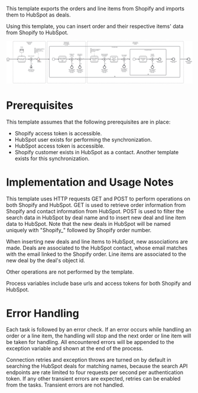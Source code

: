 This template exports the orders and line items from Shopify and imports them to HubSpot as deals.

Using this template, you can insert order and their respective items' data from Shopify to HubSpot.

![Template](assets/Shopify_to_HubSpot_-_Orders.svg)

# Prerequisites

This template assumes that the following prerequisites are in place:

- Shopify access token is accessible.
- HubSpot user exists for performing the synchronization.
- HubSpot access token is accessible.
- Shopify customer exists in HubSpot as a contact. Another template exists for this synchronization.

# Implementation and Usage Notes

This template uses HTTP requests GET and POST to perform operations on both Shopify and HubSpot. GET is used to retrieve order information from Shopify and contact information from HubSpot. POST is used to filter the search data in HubSpot by deal name and to insert new deal and line item data to HubSpot. Note that the new deals in HubSpot will be named uniquely with "Shopify_" followed by Shopify order number.

When inserting new deals and line items to HubSpot, new associations are made. Deals are associated to the HubSpot contact, whose email matches with the email linked to the Shopify order. Line items are associated to the new deal by the deal's object id.

Other operations are not performed by the template.

Process variables include base urls and access tokens for both Shopify and HubSpot.

# Error Handling

Each task is followed by an error check. If an error occurs while handling an order or a line item, the handling will stop and the next order or line item will be taken for handling. All encountered errors will be appended to the exception variable and shown at the end of the process.

Connection retries and exception throws are turned on by default in searching the HubSpot deals for matching names, because the search API endpoints are rate limited to four requests per second per authentication token.
If any other transient errors are expected, retries can be enabled from the tasks. Transient errors are not handled.

